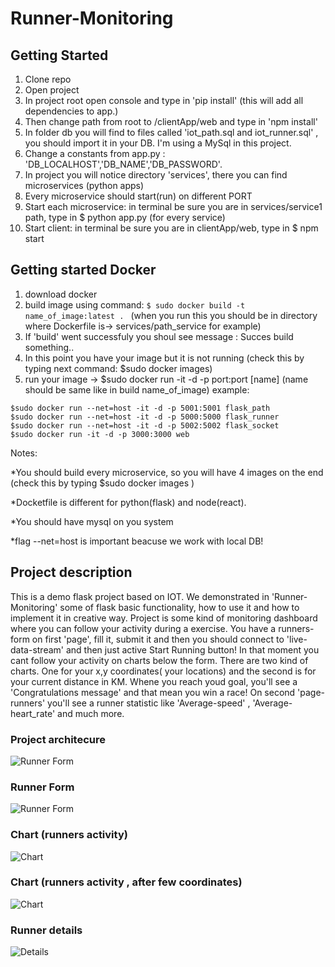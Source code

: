 # Runner-Monitoring

## Getting Started

1. Clone repo
2. Open project 
3. In project root open console and type in 'pip install' (this will add all dependencies to app.)
4. Then change path from root to /clientApp/web and type in 'npm install'
5. In folder db you will find to files called 'iot_path.sql and iot_runner.sql' , you should import it in your DB. I'm using a
MySql in this project.
6. Change a constants from app.py : 'DB_LOCALHOST','DB_NAME','DB_PASSWORD'.
7. In project you will notice directory 'services', there you can find microservices (python apps)
8. Every microservice should start(run) on different PORT
9. Start each microservice: in terminal be sure you are in services/service1 path, type in $ python app.py (for every service)
8. Start client: in terminal be sure you are in clientApp/web, type in $ npm start

## Getting started Docker

1. download docker
2. build image using command:
```$ sudo docker build -t name_of_image:latest . ```
(when you run this you should be in directory where Dockerfile is-> services/path_service for example)
3. If 'build' went successfuly you shoul see message : Succes build something..
4. In this point you have your image but it is not running (check this by typing next command: $sudo docker images)
5. run your image -> $sudo docker run -it -d -p port:port [name] (name should be same like in build name_of_image)
example:
```
$sudo docker run --net=host -it -d -p 5001:5001 flask_path 
$sudo docker run --net=host -it -d -p 5000:5000 flask_runner
$sudo docker run --net=host -it -d -p 5002:5002 flask_socket
$sudo docker run -it -d -p 3000:3000 web 
```
Notes:

*You should build every microservice, so you will have 4 images on the end (check this by typing $sudo docker images )

*Docketfile is different for python(flask) and node(react).  

*You should have mysql on you system 

*flag --net=host is important beacuse we work with local DB!

## Project description

This is a demo flask project based on IOT. We demonstrated in 'Runner-Monitoring' some of flask basic functionality, how to use it 
and how to implement it in creative way. Project is some kind of monitoring dashboard where you can follow your activity during a exercise.
You have a runners-form on first 'page', fill it, submit it and then you should connect to 'live-data-stream' and then just active
Start Running button! In that moment you cant follow your activity on charts below the form. There are two kind of charts. One for your
x,y coordinates( your locations) and the second is for your current distance in KM.  Whene you reach youd goal, you'll see a 'Congratulations message'
and that mean you win a race! On second 'page-runners' you'll see a runner statistic like 'Average-speed' , 'Average-heart_rate' and much more.

### Project architecure
![Runner Form](https://i.postimg.cc/SxB7X6Qj/Untitled-Diagram.png)

### Runner Form
![Runner Form](https://i.postimg.cc/J4sSDktc/dashboard.png)

### Chart (runners activity)
![Chart](https://i.postimg.cc/sD1CYLHW/charts.png)

### Chart (runners activity , after few coordinates)
![Chart](https://i.postimg.cc/NGDQ7mg3/chart2.png)

### Runner details
![Details](https://i.postimg.cc/Kcqd8Nc8/path.png)

